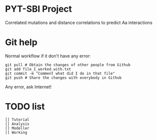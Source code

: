 # PYT-SBI Project
Correlated mutations and distance correlations to predict Aa interactions

# Git help
Normal workflow if it don't have any error:

	git pull # Obtain the changes of other people from Github
	git add file_I_worked_with.txt
	git commit -m "Comment what did I do in that file"
	git push # Share the changes with everybody in Github

Any error, ask Internet!

# TODO list
	[] Tutorial
	[] Analysis
	[] Modeller
	[] Working

